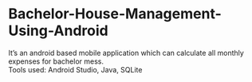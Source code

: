 # Bachelor-House-Management-Using-Android
It’s an android based mobile application which can calculate all monthly expenses for bachelor mess.  
Tools used: Android Studio, Java, SQLite  
